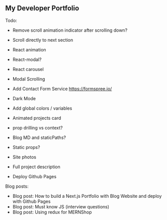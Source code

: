 ## My Developer Portfolio

Todo:

- Remove scroll animation indicator after scrolling down?
- Scroll directly to next section
- React animation
- React-modal?
- React carousel

- Modal Scrolling

- Add Contact Form Service https://formspree.io/

- Dark Mode
- Add global colors / variables
- Animated projects card

- prop drilling vs context?

- Blog MD and staticPaths?
- Static props?

- Site photos
- Full project description
- Deploy Github Pages

Blog posts:

- Blog post: How to build a Next.js Portfolio with Blog Website and deploy with Github Pages
- Blog post: Must know JS (interview questions)
- Blog post: Using redux for MERNShop
